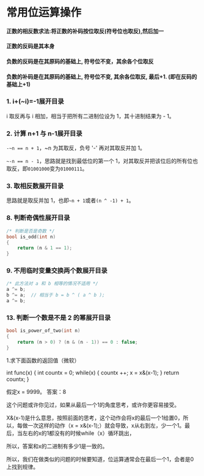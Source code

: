 # 常用位运算操作

#### 正数的相反数求法:将正数的补码按位取反(符号位也取反),然后加一
#### 正数的反码是其本身
#### 负数的反码是在其原码的基础上, 符号位不变，其余各个位取反
#### 负数的补码是在其原码的基础上, 符号位不变, 其余各位取反, 最后+1. (即在反码的基础上+1)

### 1. i+(~i)=-1展开目录

i 取反再与 i 相加，相当于把所有二进制位设为 1，其十进制结果为 - 1。

### 2. 计算 n+1 与 n-1展开目录

`-~n == n + 1`，~n 为其取反，负号 '-' 再对其取反并加 1。

`~-n == n - 1`，思路就是找到最低位的第一个 1，对其取反并把该位后的所有位也取反，即`01001000`变为`01000111`。

### 3. 取相反数展开目录

思路就是取反并加 1，也即`~n + 1`或者`(n ^ -1) + 1`。

### 8. 判断奇偶性展开目录

```cpp
/* 判断是否是奇数 */
bool is_odd(int n)
{
    return (n & 1 == 1);
}
```

### 9. 不用临时变量交换两个数展开目录

```cpp
/* 此方法对 a 和 b 相等的情况不适用 */
a ^= b;  
b ^= a;  // 相当于 b = b ^ ( a ^ b );
a ^= b;
```

### 13. 判断一个数是不是 2 的幂展开目录

```cpp
bool is_power_of_two(int n)
{
    return (n > 0) ? (n & (n - 1)) == 0 : false;
}  
```

1.求下面函数的返回值（微软）

int func(x)
{
int countx = 0;
while(x)
{
countx ++;
x = x&(x-1);
}
return countx;
}

假定x = 9999。 答案：8

这个问题或许你见过，如果从最后一个1的角度思考，或许你更容易接受。

X&(x-1)是什么意思，按照前面的思考，这个动作会将x的最后一个1给置0，所以，每做一次这样的动作（x = x&(x-1);）就会导致，x从右到左，少一个1。最后，当左右的x的1都没有的时候while（x）循环跳出，

所以，答案和x的二进制有多少1是一致的。

所以，我们在做类似的问题的时候要知道，位运算通常会在最后一个1，会者是0上找到规律。